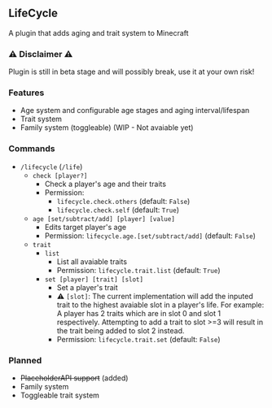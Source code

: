 ## LifeCycle
A plugin that adds aging and trait system to Minecraft
### ⚠️ Disclaimer ⚠️
Plugin is still in beta stage and will possibly break, use it at your own risk!
### Features
- Age system and configurable age stages and aging interval/lifespan
- Trait system
- Family system (toggleable) (WIP - Not avaiable yet)
### Commands
- `/lifecycle` (`/life`)
  - `check [player?]`
    - Check a player's age and their traits
    - Permission:
      - `lifecycle.check.others` (default: `False`)
      - `lifecycle.check.self` (default: `True`)
  - `age [set/subtract/add] [player] [value]`
    - Edits target player's age
    - Permission: `lifecycle.age.[set/subtract/add]` (default: `False`)
  - `trait`
    - `list`
      - List all avaiable traits
      - Permission: `lifecycle.trait.list` (default: `True`)
    - `set [player] [trait] [slot]`
      - Set a player's trait
      - ⚠️ `[slot]`: The current implementation will add the inputed trait to the highest avaiable slot in a player's life. For example: A player has 2 traits which are in slot 0 and slot 1 respectively. Attempting to add a trait to slot >=3 will result in the trait being added to slot 2 instead.
      - Permission: `lifecycle.trait.set` (default: `False`)
### Planned
- ~~PlaceholderAPI support~~ (added)
- Family system
- Toggleable trait system
